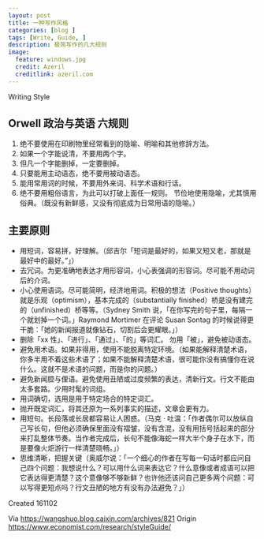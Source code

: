 ```yaml
---
layout: post
title: 一种写作风格
categories: [blog ]
tags: [Write, Guide, ]
description: 极简写作的几大规则
image:
  feature: windows.jpg
  credit: Azeril
  creditlink: azeril.com
---
```



Writing Style

## Orwell 政治与英语 六规则

1. 绝不要使用在印刷物里经常看到的隐喻、明喻和其他修辞方法。
2. 如果一个字能说清，不要用两个字。
3. 但凡一个字能删掉，一定要删掉。
4. 只要能用主动语态，绝不要用被动语态。
5. 能用常用词的时候，不要用外来词、科学术语和行话。
6. 绝不要用粗俗语言，为此可以打破上面任一规则。
节俭地使用隐喻，尤其慎用俗典。（既没有新鲜感，又没有彻底成为日常用语的隐喻。）

## 主要原则

- 用短词，容易拼，好理解。（邱吉尔「短词是最好的，如果又短又老，那就是最好中的最好。”」）
- 去冗词。为更准确地表达才用形容词，小心表强调的形容词。尽可能不用动词后的介词。
- 小心使用语词。尽可能简明，经济地用词。积极的想法（Positive thoughts）就是乐观（optimism），基本完成的（substantially finished）桥是没有建完的（unfinished）桥等等。（Sydney Smith 说，「在你写完的句子里，每隔一个就划掉一个词。」Raymond Mortimer 在评论 Susan Sontag 的时候说得更干脆：「她的新闻报道就像钻石，切割后会更耀眼。」）
- 删除「xx 性」、「进行」、「通过」、「的」等词汇。
勿用「被」，避免被动语态。
- 避免用术语。如果非得用，使用不能脱离特定环境。（如果能解释清楚术语，你多半用不着这些术语了；如果不能解释清楚术语，很可能你没有搞懂你在说什么。这就不是术语的问题，而是你的问题。）
- 避免新闻腔与俚语。避免使用丑陋或过度频繁的表达，清新行文。行文不能由太多套路。少用时髦的词组。
- 用词确切，选用是用于特定场合的特定词汇。
- 抛开既定词汇，将其还原为一系列事实的描述，文章会更有力。
- 用短句。长段落或长居都容易让人困惑。（马克 · 吐温：「作者偶尔可以放纵自己写长句，但他必须确保里面没有褶皱，没有含混，没有用括号括起来的部分来打乱整体节奏。当作者完成后，长句不能像海蛇一样大半个身子在水下，而是要像火炬游行一样清楚晓畅。」）
- 思维清晰，把握关键（奥威尔说：「一个细心的作者在写每一句话时都应问自己四个问题：我想说什么？可以用什么词来表达它？什么意像或者成语可以把它表达得更清楚？这个意像够不够新鲜？也许他还该问自己更多两个问题：可以写得更短点吗？行文丑陋的地方有没有办法避免？」）
 
Created 161102

Via https://wangshuo.blog.caixin.com/archives/821
Origin https://www.economist.com/research/styleGuide/